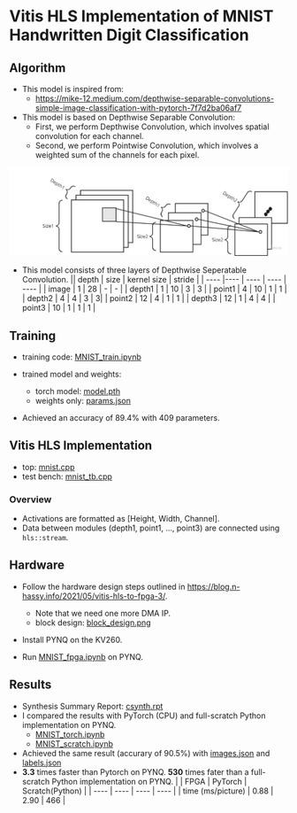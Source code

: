 Vitis HLS Implementation of MNIST Handwritten Digit Classification
=

## Algorithm
- This model is inspired from:
    - <https://mike-12.medium.com/depthwise-separable-convolutions-simple-image-classification-with-pytorch-7f7d2ba06af7>
- This model is based on Depthwise Separable Convolution:
    - First, we perform Depthwise Convolution, which involves spatial convolution for each channel.
    - Second, we perform Pointwise Convolution, which involves a weighted sum of the channels for each pixel.

![alt text](assets/image.png)

- This model consists of three layers of Depthwise Seperatable Convolution.
    || depth | size | kernel size | stride |
    | ---- |---- | ---- | ---- | ---- |
    | image | 1 | 28 | - | - |
    | depth1 | 1 | 10 | 3 | 3 |
    | point1 | 4 | 10 | 1 | 1 |
    | depth2 | 4 | 4 | 3 | 3|
    | point2 | 12 | 4 | 1 | 1 |
    | depth3 | 12 | 1 | 4 | 4 |
    | point3 | 10 | 1 | 1 | 1 |

## Training
- training code: [MNIST_train.ipynb](https://github.com/ayumiohno/mnist_depthwise_hls/blob/main/notebooks/MNIST_train.ipynb)
- trained model and weights:
    - torch model: [model.pth](https://github.com/ayumiohno/mnist_depthwise_hls/blob/main/data/model.pth) 
    - weights only: [params.json](https://github.com/ayumiohno/mnist_depthwise_hls/blob/main/data/params.json)


- Achieved an accuracy of 89.4% with 409 parameters.
## Vitis HLS Implementation
- top: [mnist.cpp](https://github.com/ayumiohno/mnist_depthwise_hls/blob/main/mnist.cpp)
- test bench: [mnist_tb.cpp](https://github.com/ayumiohno/mnist_depthwise_hls/blob/main/mnist_tb.cpp)
### Overview
- Activations are formatted as [Height, Width, Channel].
- Data between modules (depth1, point1, ..., point3) are connected using `hls::stream`.

## Hardware
- Follow the hardware design steps outlined in <https://blog.n-hassy.info/2021/05/vitis-hls-to-fpga-3/>.
    - Note that we need one more DMA IP.
    - block design: [block_design.png](https://github.com/ayumiohno/mnist_depthwise_hls/blob/main/assets/block_design.png)

- Install PYNQ on the KV260.
- Run [MNIST_fpga.ipynb](https://github.com/ayumiohno/mnist_depthwise_hls/blob/main/notebooks/MNIST_fpga.ipynb) on PYNQ.

## Results
- Synthesis Summary Report: [csynth.rpt](https://github.com/ayumiohno/mnist_depthwise_hls/blob/main/solution1/syn/report/csynth.rpt)
- I compared the results with PyTorch (CPU) and full-scratch Python implementation on PYNQ.
    - [MNIST_torch.ipynb](https://github.com/ayumiohno/mnist_depthwise_hls/blob/main/notebooks/MNIST_torch.ipynb)
    - [MNIST_scratch.ipynb](https://github.com/ayumiohno/mnist_depthwise_hls/blob/main/notebooks/MNIST_scratch.ipynb)
- Achieved the same result (accurary of 90.5%) with [images.json](https://github.com/ayumiohno/mnist_depthwise_hls/blob/main/data/images.json) and [labels.json](https://github.com/ayumiohno/mnist_depthwise_hls/blob/main/data/labels.json)
- **3.3** times faster than Pytorch on PYNQ. **530** times fater than a full-scratch Python implementation on PYNQ. 
    | | FPGA | PyTorch | Scratch(Python) |
    | ---- | ---- | ---- | ---- |
    | time (ms/picture) | 0.88  | 2.90 | 466 |
